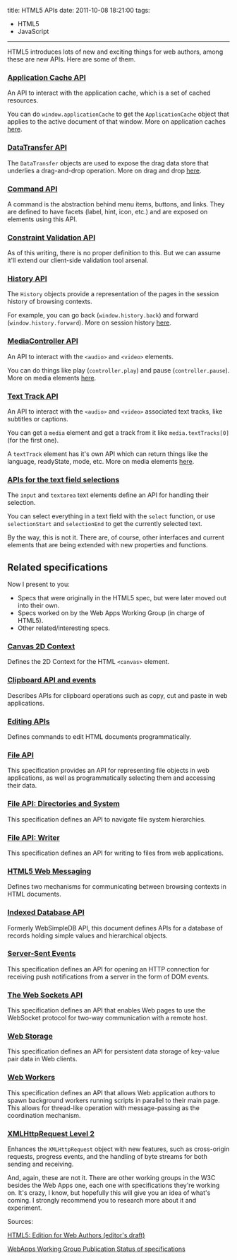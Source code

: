 title: HTML5 APIs
date: 2011-10-08 18:21:00
tags:
- HTML5
- JavaScript
---

HTML5 introduces lots of new and exciting things for web authors, among these are new APIs.
Here are some of them.

<!--more-->

### [Application Cache API](http://dev.w3.org/html5/spec-author-view/spec.html#application-cache-api)

An API to interact with the application cache, which is a set of cached resources.

You can do `window.applicationCache` to get the `ApplicationCache` object that applies to
the active document of that window. More on application caches
[here](http://dev.w3.org/html5/spec/offline.html#appcache).


### [DataTransfer API](http://dev.w3.org/html5/spec-author-view/spec.html#datatransfer)

The `DataTransfer` objects are used to expose the drag data store that underlies a
drag-and-drop operation. More on drag and drop
[here](http://dev.w3.org/html5/spec-author-view/spec.html#dnd).


### [Command API](http://dev.w3.org/html5/spec-author-view/spec.html#command-api)

A command is the abstraction behind menu items, buttons, and links. They are defined
to have facets (label, hint, icon, etc.) and are exposed on elements using this API.


### [Constraint Validation API](http://dev.w3.org/html5/spec-author-view/spec.html#the-constraint-validation-api)

As of this writing, there is no proper definition to this. But we can assume it'll
extend our client-side validation tool arsenal.


### [History API](http://dev.w3.org/html5/spec-author-view/spec.html#history-0)

The `History` objects provide a representation of the pages in the session history
of browsing contexts.

For example, you can go back (`window.history.back`) and forward (`window.history.forward`).
More on session history [here](http://dev.w3.org/html5/spec-author-view/spec.html#history).


### [MediaController API](http://dev.w3.org/html5/spec-author-view/spec.html#media-controllers)

An API to interact with the `<audio>` and `<video>` elements.

You can do things like play (`controller.play`) and pause (`controller.pause`).
More on media elements
[here](http://dev.w3.org/html5/spec-author-view/spec.html#media-element).


### [Text Track API](http://dev.w3.org/html5/spec-author-view/spec.html#text-track-api)

An API to interact with the `<audio>` and `<video>` associated text tracks,
like subtitles or captions.

You can get a `media` element and get a track from it like `media.textTracks[0]`
(for the first one).

A `textTrack` element has it's own API which can return things like the language,
readyState, mode, etc. More on media elements
[here](http://dev.w3.org/html5/spec-author-view/spec.html#media-element).


### [APIs for the text field selections](http://dev.w3.org/html5/spec-author-view/spec.html#textFieldSelection)
The `input` and `textarea` text elements define an API for handling their selection.

You can select everything in a text field with the `select` function, or use
`selectionStart` and `selectionEnd` to get the currently selected text.

By the way, this is not it. There are, of course, other interfaces and current
elements that are being extended with new properties and functions.


Related specifications
----------------------

Now I present to you:

* Specs that were originally in the HTML5 spec, but were later moved out into their own.
* Specs worked on by the Web Apps Working Group (in charge of HTML5).
* Other related/interesting specs.

### [Canvas 2D Context](http://dev.w3.org/html5/2dcontext)

Defines the 2D Context for the HTML `<canvas>` element.


### [Clipboard API and events](http://dev.w3.org/2006/webapi/clipops/clipops.html)

Describes APIs for clipboard operations such as copy, cut and paste in web applications.


### [Editing APIs](http://dvcs.w3.org/hg/editing/raw-file/tip/editing.html)

Defines commands to edit HTML documents programmatically.


### [File API](http://dev.w3.org/2006/webapi/FileAPI)

This specification provides an API for representing file objects in web applications,
as well as programmatically selecting them and accessing their data.


### [File API: Directories and System](http://dev.w3.org/2009/dap/file-system/file-dir-sys.html)

This specification defines an API to navigate file system hierarchies.


### [File API: Writer](http://dev.w3.org/2009/dap/file-system/file-writer.html)

This specification defines an API for writing to files from web applications.


### [HTML5 Web Messaging](http://dev.w3.org/html5/postmsg)

Defines two mechanisms for communicating between browsing contexts in HTML documents.


### [Indexed Database API](http://dvcs.w3.org/hg/IndexedDB/raw-file/tip/Overview.html)

Formerly WebSimpleDB API, this document defines APIs for a database of records
holding simple values and hierarchical objects.


### [Server-Sent Events](http://dev.w3.org/html5/eventsource)

This specification defines an API for opening an HTTP connection for receiving
push notifications from a server in the form of DOM events.


### [The Web Sockets API](http://dev.w3.org/html5/websockets)

This specification defines an API that enables Web pages to use the WebSocket
protocol for two-way communication with a remote host.


### [Web Storage](http://dev.w3.org/html5/webstorage)

This specification defines an API for persistent data storage of key-value pair
data in Web clients.


### [Web Workers](http://dev.w3.org/html5/workers)

This specification defines an API that allows Web application authors to spawn
background workers running scripts in parallel to their main page. This allows
for thread-like operation with message-passing as the coordination mechanism.


### [XMLHttpRequest Level 2](http://dev.w3.org/2006/webapi/XMLHttpRequest-2)

Enhances the `XMLHttpRequest` object with new features, such as cross-origin
requests, progress events, and the handling of byte streams for both sending and
receiving.


And, again, these are not it. There are other working groups in the W3C besides
the Web Apps one, each one with specifications they're working on. It's crazy,
I know, but hopefully this will give you an idea of what's coming. I strongly
recommend you to research more about it and experiment.

Sources:

[HTML5: Edition for Web Authors (editor's draft)](http://goo.gl/lxtGi)

[WebApps Working Group Publication Status of specifications](http://goo.gl/VGjgi)

